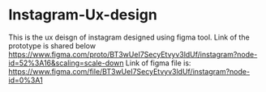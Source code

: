 # Instagram-Ux-design
This is the ux deisgn of instagram designed using figma tool.
Link of the prototype is shared below
https://www.figma.com/proto/BT3wUeI7SecyEtvyv3ldUf/instagram?node-id=52%3A16&scaling=scale-down
Link of figma file is:
https://www.figma.com/file/BT3wUeI7SecyEtvyv3ldUf/instagram?node-id=0%3A1
